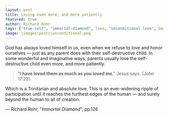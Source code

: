 ```yaml
---
layout: post
title: Loving even more, and more patiently
featured: true
author: Richard Rohr
tags: ["true-self", "immortal-diamond", love, "unconditional love", God, child, parent, patience]
image: \images\posts\unconditional.png
---
```


God has always loved himself in us, even when we refuse to love and honor ourselves ― just as any parent does with their self-destructive child. In some wonderful and imaginative ways, parents usually love the self-destructive child even more, and more patiently.

>"**I have loved them as much as you loved me**," Jesus says. 
(John 17:23)

Which is a Trinitarian and absolute love. This is an ever-widening ripple of participation until it reaches the furthest edges of the human ― and surely beyond the human to all of creation. 

― Richard Rohr, "_Immortal Diamond_", pp.126